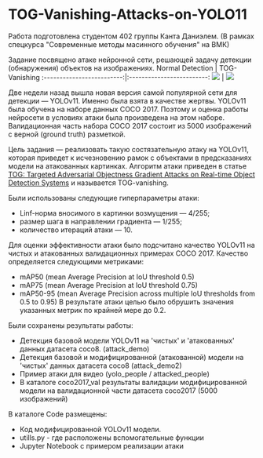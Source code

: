 # TOG-Vanishing-Attacks-on-YOLO11
Работа подготовлена студентом 402 группы Канта Даниэлем. (В рамках спецкурса "Современные методы масинного обучения" на ВМК)

Задание посвящено атаке нейронной сети, решающей задачу детекции (обнаружения) объектов на изображениях.
  Normal Detection  |  TOG-Vanishing
:-------------------------:|:-------------------------:
![](https://github.com/Cuperboy/TOG-Vanishing-Attacks-on-YOLO11/blob/main/outputs/yolo_people.gif)  |  ![](https://github.com/Cuperboy/TOG-Vanishing-Attacks-on-YOLO11/blob/main/outputs/attacked_people.gif)



Две недели назад вышла новая версия самой популярной сети для детекции — YOLOv11. Именно была взята в качестве жертвы.
YOLOv11 была обучена на наборе данных COCO 2017. Поэтому и оценка работы нейросети в условиях атаки была произведена на этом наборе. Валидационная часть набора COCO 2017 состоит из 5000 изображений с верной (ground truth) разметкой.

Цель задания — реализовать такую состязательную атаку на YOLOv11, которая приведет к исчезновению рамок с объектами в предсказаниях модели на атакованных картинках.
Алгоритм атаки приведен в статье [TOG: Targeted Adversarial Objectness Gradient Attacks on Real-time Object Detection Systems](https://arxiv.org/abs/2004.04320) и называется TOG-vanishing. 

Были использованы следующие гиперпараметры атаки:
- Linf-норма вносимого в картинки возмущения — 4/255;
- размер шага в направлении градиента — 1/255;
- количество итераций атаки — 10.

Для оценки эффективности атаки было подсчитано качество YOLOv11 на чистых и атакованных валидационных примерах COCO 2017. Качество определяется следующими метриками:
- mAP50 (mean Average Precision at IoU threshold 0.5)
- mAP75 (mean Average Precision at IoU threshold 0.75)
- mAP50-95 (mean Average Precision across multiple IoU thresholds from 0.5 to 0.95)
В результате атаки целью было обрушить значения указанных метрик по крайней мере до 0.2.

Были сохранены результаты работы:
- Детекция базовой модели YOLOv11 на 'чистых' и 'атакованных' данных датасета coco8. (attack_demo)
- Детекция базовой и модифицированной (атакованной) модели на 'чистых' данных датасета coco8 (attack_demo2)
- Пример атаки для видео (yolo_people / attacked_people)
- В каталоге coco2017_val результаты валидации модифицированной модели на валидационной части датасета coco2017 (5000 изображений)

В каталоге Code размещены:
- Код модифицированной YOLOv11 модели.
- utills.py - где расположены вспомогательные функции
- Jupyter Notebook с примером реализации атаки
